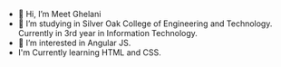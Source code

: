 - 👋 Hi, I’m Meet Ghelani
- 🌱 I’m studying in Silver Oak College of Engineering and Technology. Currently in 3rd year in Information Technology.
- 👀 I’m interested in Angular JS.
- I'm Currently learning HTML and CSS. 
<!---
meet2960/meet2960 is a ✨ special ✨ repository because its `README.md` (this file) appears on your GitHub profile.
You can click the Preview link to take a look at your changes.
--->
